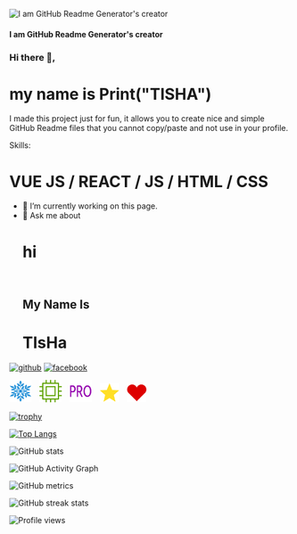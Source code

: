 ![I am GitHub Readme Generator's creator](https://arturssmirnovs.github.io/github-profile-readme-generator/images/banner.png)
#### I am GitHub Readme Generator's creator
### Hi there 👋, <h1>my name is Print("TISHA")</h1>

I made this project just for fun, it allows you to create nice and simple GitHub Readme files that you cannot copy/paste and not use in your profile.

Skills: <h1>VUE JS / REACT / JS / HTML / CSS</h1>

- 🔭 I’m currently working on this page. 
- 💬 Ask me about <h1>hi</h1><br><h2>My Name Is <h1>TIsHa</h1> 


[<img src='https://cdn.jsdelivr.net/npm/simple-icons@3.0.1/icons/github.svg' alt='github' height='40'>](https://github.com/https://github.com/TISHA420)  [<img src='https://cdn.jsdelivr.net/npm/simple-icons@3.0.1/icons/facebook.svg' alt='facebook' height='40'>](https://www.facebook.com/https://www.facebook.com/profile.php?id=100065483872570)  

<a href='https://archiveprogram.github.com/'><img src='https://raw.githubusercontent.com/acervenky/animated-github-badges/master/assets/acbadge.gif' width='40' height='40'></a> <a href='https://docs.github.com/en/developers'><img src='https://raw.githubusercontent.com/acervenky/animated-github-badges/master/assets/devbadge.gif' width='40' height='40'></a> <a href='https://github.com/pricing'><img src='https://raw.githubusercontent.com/acervenky/animated-github-badges/master/assets/pro.gif' width='40' height='40'></a> <a href='https://stars.github.com/'><img src='https://raw.githubusercontent.com/acervenky/animated-github-badges/master/assets/starbadge.gif' width='35' height='35'></a> <a href='https://docs.github.com/en/github/supporting-the-open-source-community-with-github-sponsors'><img src='https://raw.githubusercontent.com/acervenky/animated-github-badges/master/assets/sponsorbadge.gif' width='35' height='35'></a> 

[![trophy](https://github-profile-trophy.vercel.app/?username=https://github.com/TISHA420)](https://github.com/ryo-ma/github-profile-trophy)

[![Top Langs](https://github-readme-stats.vercel.app/api/top-langs/?username=https://github.com/TISHA420)](https://github.com/anuraghazra/github-readme-stats)

![GitHub stats](https://github-readme-stats.vercel.app/api?username=https://github.com/TISHA420&show_icons=true&count_private=true)  

![GitHub Activity Graph](https://activity-graph.herokuapp.com/graph?username=https://github.com/TISHA420)  

![GitHub metrics](https://metrics.lecoq.io/https://github.com/TISHA420)  

![GitHub streak stats](https://github-readme-streak-stats.herokuapp.com/?user=https://github.com/TISHA420)  

![Profile views](https://gpvc.arturio.dev/https://github.com/TISHA420)  

